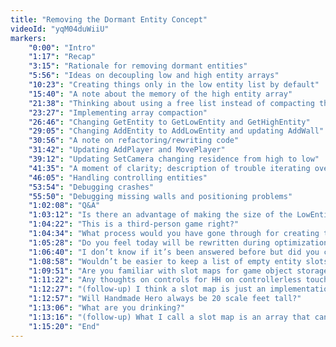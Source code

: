 ```yaml
---
title: "Removing the Dormant Entity Concept"
videoId: "yqM04duWiiU"
markers:
    "0:00": "Intro"
    "1:17": "Recap"
    "3:15": "Rationale for removing dormant entities"
    "5:56": "Ideas on decoupling low and high entity arrays"
    "10:23": "Creating things only in the low entity list by default"
    "15:40": "A note about the memory of the high entity array"
    "21:38": "Thinking about using a free list instead of compacting the array"
    "23:27": "Implementing array compaction"
    "26:46": "Changing GetEntity to GetLowEntity and GetHighEntity"
    "29:05": "Changing AddEntity to AddLowEntity and updating AddWall"
    "30:56": "A note on refactoring/rewriting code"
    "31:42": "Updating AddPlayer and MovePlayer"
    "39:12": "Updating SetCamera changing residence from high to low"
    "41:35": "A moment of clarity; description of trouble iterating over a mutating array"
    "46:05": "Handling controlling entities"
    "53:54": "Debugging crashes"
    "55:50": "Debugging missing walls and positioning problems"
    "1:02:08": "Q&A"
    "1:03:12": "Is there an advantage of making the size of the LowEntity and HighEntity arrays a power of two?"
    "1:04:22": "This is a third-person game right?"
    "1:04:34": "What process would you have gone through for creating the controls and movement if this were a 2D side-scrolling platformer?"
    "1:05:28": "Do you feel today will be rewritten during optimization?"
    "1:06:40": "I don’t know if it’s been answered before but did you consider large fixed point integers for both entity types like Tom Forsythe seems to prefer instead of the swap between the floating point and the high frequency entities?"
    "1:08:58": "Wouldn’t be easier to keep a list of empty entity slots to add them there instead of always moving and changing one of the pointers?"
    "1:09:51": "Are you familiar with slot maps for game object storage and do you think you’d use them for this project? We use them for our engine."
    "1:11:22": "Any thoughts on controls for HH on controllerless touch screen devices like tablets?"
    "1:12:27": "(follow-up) I think a slot map is just an implementation of handles doubly indirect referenced through a table."
    "1:12:57": "Will Handmade Hero always be 20 scale feet tall?"
    "1:13:06": "What are you drinking?"
    "1:13:16": "(follow-up) What I call a slot map is an array that can have arbitrary empty slots and each slot has a version number for self-validation."
    "1:15:20": "End"
---
```

